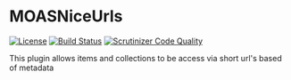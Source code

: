 MOASNiceUrls
===============
[![License](https://img.shields.io/badge/licence-MIT-blue.svg)](https://opensource.org/licenses/MIT)
[![Build Status](https://scrutinizer-ci.com/g/UniversityOfNottingham/MOASNiceUrls/badges/build.png?b=master)](https://scrutinizer-ci.com/g/UniversityOfNottingham/MOASElements/build-status/master)
[![Scrutinizer Code Quality](https://scrutinizer-ci.com/g/UniversityOfNottingham/MOASNiceUrls/badges/quality-score.png?b=master)](https://scrutinizer-ci.com/g/UniversityOfNottingham/MOASElements/?branch=master)

This plugin allows items and collections to be access via short url's based of metadata

